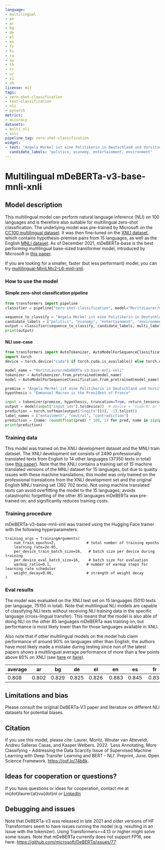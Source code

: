 ```yaml
---
language: 
- multilingual
- en 
- ar 
- bg 
- de 
- el 
- es 
- fr 
- hi 
- ru 
- sw 
- th 
- tr 
- ur 
- vi 
- zh
license: mit
tags:
- zero-shot-classification
- text-classification
- nli
- pytorch
metrics:
- accuracy
datasets:
- multi_nli
- xnli
pipeline_tag: zero-shot-classification
widget:
- text: "Angela Merkel ist eine Politikerin in Deutschland und Vorsitzende der CDU"
  candidate_labels: "politics, economy, entertainment, environment"
---
```

# Multilingual mDeBERTa-v3-base-mnli-xnli
## Model description
This multilingual model can perform natural language inference (NLI) on 100 languages and is therefore also suitable for multilingual 
zero-shot classification. The underlying model was pre-trained by Microsoft on the 
[CC100 multilingual dataset](https://huggingface.co/datasets/cc100). It was then fine-tuned on the [XNLI dataset](https://huggingface.co/datasets/xnli), which contains hypothesis-premise pairs from 15 languages, as well as the English [MNLI dataset](https://huggingface.co/datasets/multi_nli).
As of December 2021, mDeBERTa-base is the best performing multilingual base-sized transformer model, 
introduced by Microsoft in [this paper](https://arxiv.org/pdf/2111.09543.pdf). 

If you are looking for a smaller, faster (but less performant) model, you can 
try [multilingual-MiniLMv2-L6-mnli-xnli](https://huggingface.co/MoritzLaurer/multilingual-MiniLMv2-L6-mnli-xnli).

### How to use the model
#### Simple zero-shot classification pipeline
```python
from transformers import pipeline
classifier = pipeline("zero-shot-classification", model="MoritzLaurer/mDeBERTa-v3-base-mnli-xnli")

sequence_to_classify = "Angela Merkel ist eine Politikerin in Deutschland und Vorsitzende der CDU"
candidate_labels = ["politics", "economy", "entertainment", "environment"]
output = classifier(sequence_to_classify, candidate_labels, multi_label=False)
print(output)
```
#### NLI use-case
```python
from transformers import AutoTokenizer, AutoModelForSequenceClassification
import torch
device = torch.device("cuda") if torch.cuda.is_available() else torch.device("cpu")

model_name = "MoritzLaurer/mDeBERTa-v3-base-mnli-xnli"
tokenizer = AutoTokenizer.from_pretrained(model_name)
model = AutoModelForSequenceClassification.from_pretrained(model_name)

premise = "Angela Merkel ist eine Politikerin in Deutschland und Vorsitzende der CDU"
hypothesis = "Emmanuel Macron is the President of France"

input = tokenizer(premise, hypothesis, truncation=True, return_tensors="pt")
output = model(input["input_ids"].to(device))  # device = "cuda:0" or "cpu"
prediction = torch.softmax(output["logits"][0], -1).tolist()
label_names = ["entailment", "neutral", "contradiction"]
prediction = {name: round(float(pred) * 100, 1) for pred, name in zip(prediction, label_names)}
print(prediction)
```

### Training data
This model was trained on the XNLI development dataset and the MNLI train dataset. The XNLI development set consists of 2490 professionally translated texts from English to 14 other languages (37350 texts in total) (see [this paper](https://arxiv.org/pdf/1809.05053.pdf)). Note that the XNLI contains a training set of 15 machine translated versions of the MNLI dataset for 15 languages, but due to quality issues with these machine translations, this model was only trained on the professional translations from the XNLI development set and the original English MNLI training set (392 702 texts). Not using machine translated texts can avoid overfitting the model to the 15 languages; avoids catastrophic forgetting of the other 85 languages mDeBERTa was pre-trained on; and significantly reduces training costs. 

### Training procedure
mDeBERTa-v3-base-mnli-xnli was trained using the Hugging Face trainer with the following hyperparameters.
```
training_args = TrainingArguments(
    num_train_epochs=2,              # total number of training epochs
    learning_rate=2e-05,
    per_device_train_batch_size=16,   # batch size per device during training
    per_device_eval_batch_size=16,    # batch size for evaluation
    warmup_ratio=0.1,                # number of warmup steps for learning rate scheduler
    weight_decay=0.06,               # strength of weight decay
)
```
### Eval results
The model was evaluated on the XNLI test set on 15 languages (5010 texts per language, 75150 in total). Note that multilingual NLI models are capable of classifying NLI texts without receiving NLI training data in the specific language (cross-lingual transfer). This means that the model is also able of doing NLI on the other 85 languages mDeBERTa was training on, but performance is most likely lower than for those languages available in XNLI.

Also note that if other multilingual models on the model hub claim performance of around 90% on languages other than English, the authors have most likely made a mistake during testing since non of the latest papers shows a multilingual average performance of more than a few points above 80% on XNLI (see [here](https://arxiv.org/pdf/2111.09543.pdf) or [here](https://arxiv.org/pdf/1911.02116.pdf)). 

average | ar | bg | de | el | en | es | fr | hi | ru | sw | th | tr | ur | vi | zh 
---------|----------|---------|----------|----------|----------|----------|----------|----------|----------|----------|----------|----------|----------|----------|----------
0.808 | 0.802 | 0.829 | 0.825 | 0.826 | 0.883 | 0.845 | 0.834 | 0.771 | 0.813 | 0.748 | 0.793 | 0.807 | 0.740 | 0.795 | 0.8116

## Limitations and bias
Please consult the original DeBERTa-V3 paper and literature on different NLI datasets for potential biases. 

## Citation
If you use this model, please cite: Laurer, Moritz, Wouter van Atteveldt, Andreu Salleras Casas, and Kasper Welbers. 2022. ‘Less Annotating, More Classifying – Addressing the Data Scarcity Issue of Supervised Machine Learning with Deep Transfer Learning and BERT - NLI’. Preprint, June. Open Science Framework. https://osf.io/74b8k.

## Ideas for cooperation or questions?
If you have questions or ideas for cooperation, contact me at m{dot}laurer{at}vu{dot}nl or [LinkedIn](https://www.linkedin.com/in/moritz-laurer/)

## Debugging and issues
Note that DeBERTa-v3 was released in late 2021 and older versions of HF Transformers seem to have issues running the model (e.g. resulting in an issue with the tokenizer). Using Transformers>=4.13 or higher might solve some issues. Note that mDeBERTa currently does not support FP16, see here: https://github.com/microsoft/DeBERTa/issues/77
